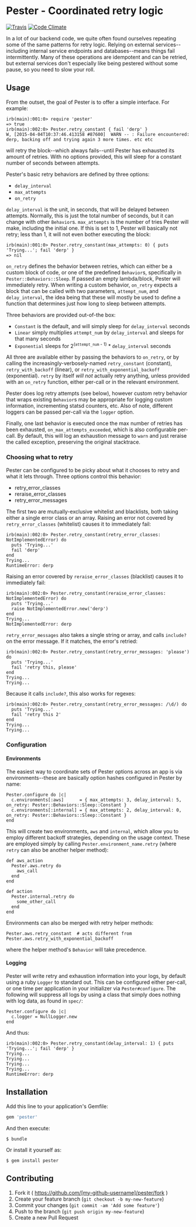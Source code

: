 # Pester - Coordinated retry logic

[![Travis](https://travis-ci.org/lumoslabs/pester.svg?branch=master)](https://travis-ci.org/lumoslabs/pester)
[![Code Climate](https://codeclimate.com/github/lumoslabs/pester/badges/gpa.svg)](https://codeclimate.com/github/lumoslabs/pester)

In a lot of our backend code, we quite often found ourselves repeating some of the same patterns for retry logic. Relying on external services--including internal service endpoints and databases--means things fail intermittently. Many of these operations are idempotent and can be retried, but external services don't especially like being pestered without some pause, so you need to slow your roll.

## Usage

From the outset, the goal of Pester is to offer a simple interface. For example:

    irb(main):001:0> require 'pester'
    => true
    irb(main):002:0> Pester.retry_constant { fail 'derp' }
    W, [2015-04-04T10:37:46.413158 #87600]  WARN -- : Failure encountered: derp, backing off and trying again 3 more times. etc etc

will retry the block--which always fails--until Pester has exhausted its amount of retries. With no options provided, this will sleep for a constant number of seconds between attempts.

Pester's basic retry behaviors are defined by three options:

* `delay_interval`
* `max_attempts`
* `on_retry`

`delay_interval` is the unit, in seconds, that will be delayed between attempts. Normally, this is just the total number of seconds, but it can change with other `Behavior`s. `max_attempts` is the number of tries Pester will make, including the initial one. If this is set to 1, Pester will basically not retry; less than 1, it will not even bother executing the block:

    irb(main):001:0> Pester.retry_constant(max_attempts: 0) { puts 'Trying...'; fail 'derp' }
    => nil

`on_retry` defines the behavior between retries, which can either be a custom block of code, or one of the predefined `Behavior`s, specifically in `Pester::Behaviors::Sleep`. If passed an empty lambda/block, Pester will immediately retry. When writing a custom behavior, `on_retry` expects a block that can be called with two parameters, `attempt_num`, and `delay_interval`, the idea being that these will mostly be used to define a function that determines just how long to sleep between attempts.

Three behaviors are provided out-of-the box:

* `Constant` is the default, and will simply sleep for `delay_interval` seconds
* `Linear` simply multiplies `attempt_num` by `delay_interval` and sleeps for that many seconds
* `Exponential` sleeps for 2<sup>(`attempt_num` - 1)</sup> * `delay_interval` seconds

All three are available either by passing the behaviors to `on_retry`, or by calling the increasingly-verbosely-named `retry_constant` (constant), `retry_with_backoff` (linear), or `retry_with_exponential_backoff` (exponential). `retry` by itself *will not* actually retry anything, unless provided with an `on_retry` function, either per-call or in the relevant environment.

Pester does log retry attempts (see below), however custom retry behavior that wraps existing `Behavior`s may be appropriate for logging custom information, incrementing statsd counters, etc. Also of note, different loggers can be passed per-call via the `logger` option.

Finally, one last behavior is executed once the max number of retries has been exhausted, `on_max_attempts_exceeded`, which is also configurable per-call. By default, this will log an exhaustion message to `warn` and just reraise the called exception, preserving the original stacktrace.

### Choosing what to retry

Pester can be configured to be picky about what it chooses to retry and what it lets through. Three options control this behavior:

* retry_error_classes
* reraise_error_classes
* retry_error_messages

The first two are mutually-exclusive whitelist and blacklists, both taking either a single error class or an array. Raising an error not covered by `retry_error_classes` (whitelist) causes it to immediately fail:

    irb(main):002:0> Pester.retry_constant(retry_error_classes: NotImplementedError) do
      puts 'Trying...'
      fail 'derp'
    end
    Trying...
    RuntimeError: derp

Raising an error covered by `reraise_error_classes` (blacklist) causes it to immediately fail:

    irb(main):002:0> Pester.retry_constant(reraise_error_classes: NotImplementedError) do
      puts 'Trying...'
      raise NotImplementedError.new('derp')
    end
    Trying...
    NotImplementedError: derp

`retry_error_messages` also takes a single string or array, and calls `include?` on the error message. If it matches, the error's retried:

    irb(main):002:0> Pester.retry_constant(retry_error_messages: 'please') do
      puts 'Trying...'
      fail 'retry this, please'
    end
    Trying...
    Trying...

Because it calls `include?`, this also works for regexes:

    irb(main):002:0> Pester.retry_constant(retry_error_messages: /\d/) do
      puts 'Trying...'
      fail 'retry this 2'
    end
    Trying...
    Trying...

### Configuration

#### Environments

The easiest way to coordinate sets of Pester options across an app is via environments--these are basically option hashes configured in Pester by name:

    Pester.configure do |c|
      c.environments[:aws]      = { max_attempts: 3, delay_interval: 5, on_retry: Pester::Behaviors::Sleep::Constant }
      c.environments[:internal] = { max_attempts: 2, delay_interval: 0, on_retry: Pester::Behaviors::Sleep::Constant }
    end

This will create two environments, `aws` and `internal`, which allow you to employ different backoff strategies, depending on the usage context. These are employed simply by calling `Pester.environment_name.retry` (where `retry` can also be another helper method):

    def aws_action
      Pester.aws.retry do
        aws_call
      end
    end

    def action
      Pester.internal.retry do
        some_other_call
      end
    end

Environments can also be merged with retry helper methods:

    Pester.aws.retry_constant  # acts different from
    Pester.aws.retry_with_exponential_backoff

where the helper method's `Behavior` will take precedence.

#### Logging

Pester will write retry and exhaustion information into your logs, by default using a ruby `Logger` to standard out. This can be configured either per-call, or one time per application in your initializer via `Pester#configure`. The following will suppress all logs by using a class that simply does nothing with log data, as found in `spec/`:

    Pester.configure do |c|
      c.logger = NullLogger.new
    end

And thus:

    irb(main):002:0> Pester.retry_constant(delay_interval: 1) { puts 'Trying...'; fail 'derp' }
    Trying...
    Trying...
    Trying...
    Trying...
    RuntimeError: derp

## Installation

Add this line to your application's Gemfile:

```ruby
gem 'pester'
```

And then execute:

    $ bundle

Or install it yourself as:

    $ gem install pester

## Contributing

1. Fork it ( https://github.com/[my-github-username]/pester/fork )
2. Create your feature branch (`git checkout -b my-new-feature`)
3. Commit your changes (`git commit -am 'Add some feature'`)
4. Push to the branch (`git push origin my-new-feature`)
5. Create a new Pull Request
